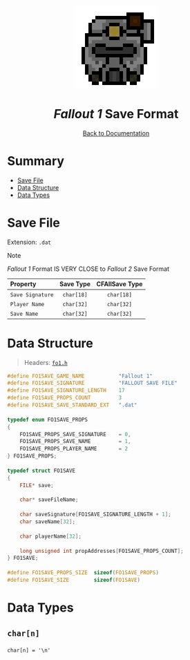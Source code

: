 <div align="center">

![Fallout 1 Logo 192x192](../assets/fo1/fo1_logo_192x192.png)

# *Fallout 1* Save Format

[Back to Documentation](../DOCS.md)

</div>



# Summary

* [Save File](#save-file)
* [Data Structure](#data-structure)
* [Data Types](#data-types)



# Save File

Extension: `.dat`

> [!NOTE]
> *Fallout 1* Format IS VERY CLOSE to *Fallout 2* Save Format

| Property         | Save Type  | CFAllSave Type |
| :--------------- | :--------: | :------------: |
| `Save Signature` | `char[18]` | `char[18]`     |
| `Player Name`    | `char[32]` | `char[32]`     |
| `Save Name`      | `char[32]` | `char[32]`     |



# Data Structure

> Headers: [`fo1.h`](../src/fo1.h)

```c
#define FO1SAVE_GAME_NAME           "Fallout 1"
#define FO1SAVE_SIGNATURE           "FALLOUT SAVE FILE"
#define FO1SAVE_SIGNATURE_LENGTH    17
#define FO1SAVE_PROPS_COUNT         3
#define FO1SAVE_SAVE_STANDARD_EXT   ".dat"

typedef enum FO1SAVE_PROPS
{
    FO1SAVE_PROPS_SAVE_SIGNATURE    = 0,
    FO1SAVE_PROPS_SAVE_NAME         = 1,
    FO1SAVE_PROPS_PLAYER_NAME       = 2
} FO1SAVE_PROPS;

typedef struct FO1SAVE
{
    FILE* save;

    char* saveFileName;

    char saveSignature[FO1SAVE_SIGNATURE_LENGTH + 1];
    char saveName[32];

    char playerName[32];

    long unsigned int propAddresses[FO1SAVE_PROPS_COUNT];
} FO1SAVE;

#define FO1SAVE_PROPS_SIZE  sizeof(FO1SAVE_PROPS)
#define FO1SAVE_SIZE        sizeof(FO1SAVE)
```



# Data Types

## `char[n]`

`char[n] = '\n'`

